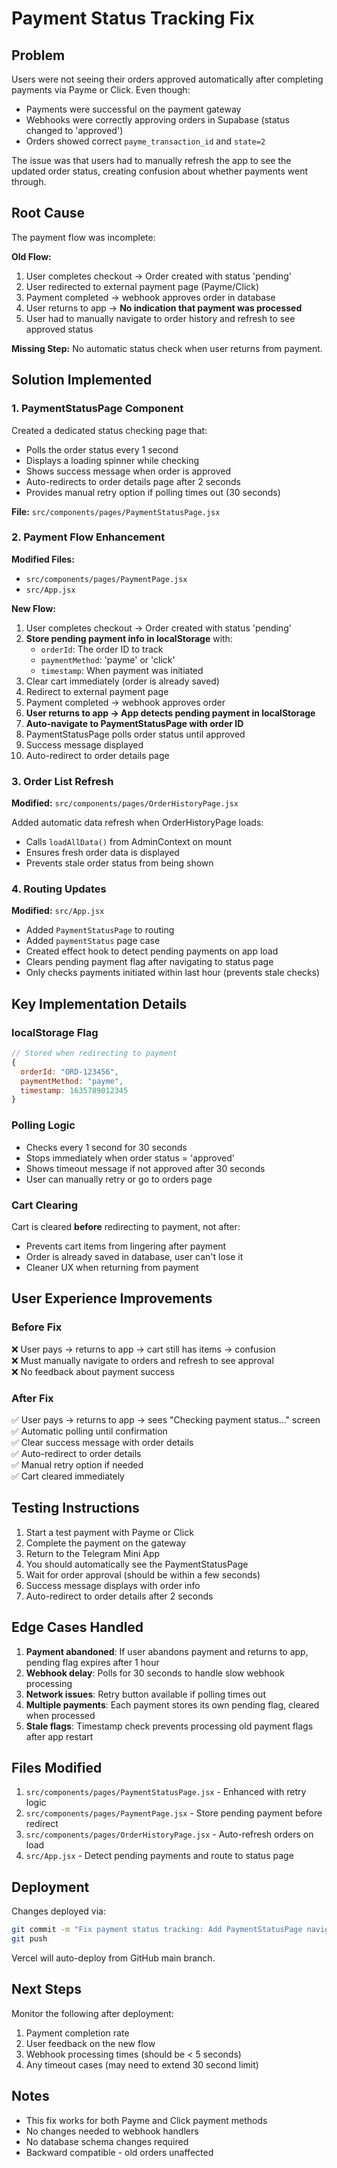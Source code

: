 # Payment Status Tracking Fix

## Problem
Users were not seeing their orders approved automatically after completing payments via Payme or Click. Even though:
- Payments were successful on the payment gateway
- Webhooks were correctly approving orders in Supabase (status changed to 'approved')
- Orders showed correct `payme_transaction_id` and `state=2`

The issue was that users had to manually refresh the app to see the updated order status, creating confusion about whether payments went through.

## Root Cause
The payment flow was incomplete:

**Old Flow:**
1. User completes checkout → Order created with status 'pending'
2. User redirected to external payment page (Payme/Click)
3. Payment completed → webhook approves order in database
4. User returns to app → **No indication that payment was processed**
5. User had to manually navigate to order history and refresh to see approved status

**Missing Step:** No automatic status check when user returns from payment.

## Solution Implemented

### 1. PaymentStatusPage Component
Created a dedicated status checking page that:
- Polls the order status every 1 second
- Displays a loading spinner while checking
- Shows success message when order is approved
- Auto-redirects to order details page after 2 seconds
- Provides manual retry option if polling times out (30 seconds)

**File:** `src/components/pages/PaymentStatusPage.jsx`

### 2. Payment Flow Enhancement

**Modified Files:**
- `src/components/pages/PaymentPage.jsx`
- `src/App.jsx`

**New Flow:**
1. User completes checkout → Order created with status 'pending'
2. **Store pending payment info in localStorage** with:
   - `orderId`: The order ID to track
   - `paymentMethod`: 'payme' or 'click'
   - `timestamp`: When payment was initiated
3. Clear cart immediately (order is already saved)
4. Redirect to external payment page
5. Payment completed → webhook approves order
6. **User returns to app → App detects pending payment in localStorage**
7. **Auto-navigate to PaymentStatusPage with order ID**
8. PaymentStatusPage polls order status until approved
9. Success message displayed
10. Auto-redirect to order details page

### 3. Order List Refresh

**Modified:** `src/components/pages/OrderHistoryPage.jsx`

Added automatic data refresh when OrderHistoryPage loads:
- Calls `loadAllData()` from AdminContext on mount
- Ensures fresh order data is displayed
- Prevents stale order status from being shown

### 4. Routing Updates

**Modified:** `src/App.jsx`

- Added `PaymentStatusPage` to routing
- Added `paymentStatus` page case
- Created effect hook to detect pending payments on app load
- Clears pending payment flag after navigating to status page
- Only checks payments initiated within last hour (prevents stale checks)

## Key Implementation Details

### localStorage Flag
```javascript
// Stored when redirecting to payment
{
  orderId: "ORD-123456",
  paymentMethod: "payme",
  timestamp: 1635789012345
}
```

### Polling Logic
- Checks every 1 second for 30 seconds
- Stops immediately when order status = 'approved'
- Shows timeout message if not approved after 30 seconds
- User can manually retry or go to orders page

### Cart Clearing
Cart is cleared **before** redirecting to payment, not after:
- Prevents cart items from lingering after payment
- Order is already saved in database, user can't lose it
- Cleaner UX when returning from payment

## User Experience Improvements

### Before Fix
❌ User pays → returns to app → cart still has items → confusion  
❌ Must manually navigate to orders and refresh to see approval  
❌ No feedback about payment success  

### After Fix
✅ User pays → returns to app → sees "Checking payment status..." screen  
✅ Automatic polling until confirmation  
✅ Clear success message with order details  
✅ Auto-redirect to order details  
✅ Manual retry option if needed  
✅ Cart cleared immediately  

## Testing Instructions

1. Start a test payment with Payme or Click
2. Complete the payment on the gateway
3. Return to the Telegram Mini App
4. You should automatically see the PaymentStatusPage
5. Wait for order approval (should be within a few seconds)
6. Success message displays with order info
7. Auto-redirect to order details after 2 seconds

## Edge Cases Handled

1. **Payment abandoned**: If user abandons payment and returns to app, pending flag expires after 1 hour
2. **Webhook delay**: Polls for 30 seconds to handle slow webhook processing
3. **Network issues**: Retry button available if polling times out
4. **Multiple payments**: Each payment stores its own pending flag, cleared when processed
5. **Stale flags**: Timestamp check prevents processing old payment flags after app restart

## Files Modified

1. `src/components/pages/PaymentStatusPage.jsx` - Enhanced with retry logic
2. `src/components/pages/PaymentPage.jsx` - Store pending payment before redirect
3. `src/components/pages/OrderHistoryPage.jsx` - Auto-refresh orders on load
4. `src/App.jsx` - Detect pending payments and route to status page

## Deployment

Changes deployed via:
```bash
git commit -m "Fix payment status tracking: Add PaymentStatusPage navigation and auto-polling after payment"
git push
```

Vercel will auto-deploy from GitHub main branch.

## Next Steps

Monitor the following after deployment:
1. Payment completion rate
2. User feedback on the new flow
3. Webhook processing times (should be < 5 seconds)
4. Any timeout cases (may need to extend 30 second limit)

## Notes

- This fix works for both Payme and Click payment methods
- No changes needed to webhook handlers
- No database schema changes required
- Backward compatible - old orders unaffected
